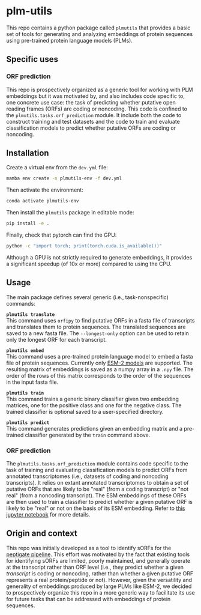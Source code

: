 # plm-utils
This repo contains a python package called `plmutils` that provides a basic set of tools for generating and analyzing embeddings of protein sequences using pre-trained protein language models (PLMs).

## Specific uses
### ORF prediction
This repo is prospectively organized as a generic tool for working with PLM embeddings but it was motivated by, and also includes code specific to, one concrete use case: the task of predicting whether putative open reading frames (ORFs) are coding or noncoding. This code is confined to the `plmutils.tasks.orf_prediction` module. It include both the code to construct training and test datasets and the code to train and evaluate classification models to predict whether putative ORFs are coding or noncoding.


## Installation
Create a virtual env from the `dev.yml` file:
```bash
mamba env create -n plmutils-env -f dev.yml
```

Then activate the environment:
```bash
conda activate plmutils-env
```

Then install the `plmutils` package in editable mode:
```bash
pip install -e .
```

Finally, check that pytorch can find the GPU:
```bash
python -c "import torch; print(torch.cuda.is_available())"
```
Although a GPU is not strictly required to generate embeddings, it provides a significant speedup (of 10x or more) compared to using the CPU.

## Usage
The main package defines several generic (i.e., task-nonspecific) commands:

__`plmutils translate`__<br>
This command uses `orfipy` to find putative ORFs in a fasta file of transcripts and translates them to protein sequences. The translated sequences are saved to a new fasta file. The `--longest-only` option can be used to retain only the longest ORF for each transcript.

__`plmutils embed`__<br>
This command uses a pre-trained protein language model to embed a fasta file of protein sequences. Currently only [ESM-2 models](https://github.com/facebookresearch/esm?tab=readme-ov-file#available) are supported. The resulting matrix of embeddings is saved as a numpy array in a `.npy` file. The order of the rows of this matrix corresponds to the order of the sequences in the input fasta file.

__`plmutils train`__<br>
This command trains a generic binary classifier given two embedding matrices, one for the positive class and one for the negative class. The trained classifier is optional saved to a user-specified directory.

__`plmutils predict`__<br>
This command generates predictions given an embedding matrix and a pre-trained classifier generated by the `train` command above.


### ORF prediction
The `plmutils.tasks.orf_prediction` module contains code specific to the task of training and evaluating classification models to predict ORFs from annotated transcriptomes (i.e., datasets of coding and noncoding transcripts). It relies on extant annotated transcriptomes to obtain a set of putative ORFs that are likely to be "real" (from a coding transcript) or "not real" (from a noncoding transcript). The ESM embeddings of these ORFs are then used to train a classifier to predict whether a given putative ORF is likely to be "real" or not on the basis of its ESM embedding. Refer to [this jupyter notebook](./notebooks/2024-coding-noncoding-prediction.ipynb) for more details.


## Origin and context
This repo was initially developed as a tool to identify sORFs for the [peptigate pipeline](https://github.com/Arcadia-Science/peptigate). This effort was motivated by the fact that existing tools for identifying sORFs are limited, poorly maintained, and generally operate at the transcript rather than ORF level (i.e., they predict whether a given *transcript* is coding or noncoding, rather than whether a given putative ORF represents a real protein/peptide or not). However, given the versatility and generality of embeddings produced by large PLMs like ESM-2, we decided to prospectively organize this repo in a more generic way to facilitate its use for future tasks that can be addressed with embeddings of protein sequences.
